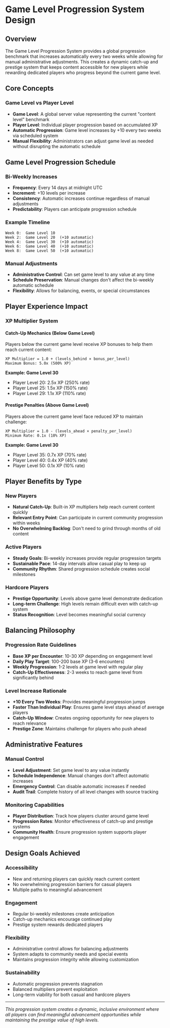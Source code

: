 # Game Level Progression System Design

## Overview

The Game Level Progression System provides a global progression benchmark that increases automatically every two weeks while allowing for manual administrative adjustments. This creates a dynamic catch-up and prestige system that keeps content accessible for new players while rewarding dedicated players who progress beyond the current game level.

## Core Concepts

### Game Level vs Player Level
- **Game Level**: A global server value representing the current "content level" benchmark
- **Player Level**: Individual player progression based on accumulated XP
- **Automatic Progression**: Game level increases by +10 every two weeks via scheduled system
- **Manual Flexibility**: Administrators can adjust game level as needed without disrupting the automatic schedule

## Game Level Progression Schedule

### Bi-Weekly Increases
- **Frequency**: Every 14 days at midnight UTC
- **Increment**: +10 levels per increase
- **Consistency**: Automatic increases continue regardless of manual adjustments
- **Predictability**: Players can anticipate progression schedule

### Example Timeline
```
Week 0:  Game Level 10
Week 2:  Game Level 20  (+10 automatic)
Week 4:  Game Level 30  (+10 automatic)
Week 6:  Game Level 40  (+10 automatic)
Week 8:  Game Level 50  (+10 automatic)
```

### Manual Adjustments
- **Administrative Control**: Can set game level to any value at any time
- **Schedule Preservation**: Manual changes don't affect the bi-weekly automatic schedule
- **Flexibility**: Allows for balancing, events, or special circumstances

## Player Experience Impact

### XP Multiplier System

#### Catch-Up Mechanics (Below Game Level)
Players below the current game level receive XP bonuses to help them reach current content:

```
XP Multiplier = 1.0 + (levels_behind × bonus_per_level)
Maximum Bonus: 5.0x (500% XP)
```

**Example: Game Level 30**
- Player Level 20: 2.5x XP (250% rate)
- Player Level 25: 1.5x XP (150% rate)
- Player Level 29: 1.1x XP (110% rate)

#### Prestige Penalties (Above Game Level)
Players above the current game level face reduced XP to maintain challenge:

```
XP Multiplier = 1.0 - (levels_ahead × penalty_per_level)
Minimum Rate: 0.1x (10% XP)
```

**Example: Game Level 30**
- Player Level 35: 0.7x XP (70% rate)
- Player Level 40: 0.4x XP (40% rate)
- Player Level 50: 0.1x XP (10% rate)

## Player Benefits by Type

### New Players
- **Natural Catch-Up**: Built-in XP multipliers help reach current content quickly
- **Relevant Entry Point**: Can participate in current community progression within weeks
- **No Overwhelming Backlog**: Don't need to grind through months of old content

### Active Players
- **Steady Goals**: Bi-weekly increases provide regular progression targets
- **Sustainable Pace**: 14-day intervals allow casual play to keep up
- **Community Rhythm**: Shared progression schedule creates social milestones

### Hardcore Players
- **Prestige Opportunity**: Levels above game level demonstrate dedication
- **Long-term Challenge**: High levels remain difficult even with catch-up system
- **Status Recognition**: Level becomes meaningful social currency

## Balancing Philosophy

### Progression Rate Guidelines
- **Base XP per Encounter**: 10-30 XP depending on engagement level
- **Daily Play Target**: 100-200 base XP (3-6 encounters)
- **Weekly Progression**: 1-2 levels at game level with regular play
- **Catch-Up Effectiveness**: 2-3 weeks to reach game level from significantly behind

### Level Increase Rationale
- **+10 Every Two Weeks**: Provides meaningful progression jumps
- **Faster Than Individual Play**: Ensures game level stays ahead of average players
- **Catch-Up Window**: Creates ongoing opportunity for new players to reach relevance
- **Prestige Zone**: Maintains challenge for players who push ahead

## Administrative Features

### Manual Control
- **Level Adjustment**: Set game level to any value instantly
- **Schedule Independence**: Manual changes don't affect automatic increases
- **Emergency Control**: Can disable automatic increases if needed
- **Audit Trail**: Complete history of all level changes with source tracking

### Monitoring Capabilities
- **Player Distribution**: Track how players cluster around game level
- **Progression Rates**: Monitor effectiveness of catch-up and prestige systems
- **Community Health**: Ensure progression system supports player engagement

## Design Goals Achieved

### Accessibility
- New and returning players can quickly reach current content
- No overwhelming progression barriers for casual players
- Multiple paths to meaningful advancement

### Engagement
- Regular bi-weekly milestones create anticipation
- Catch-up mechanics encourage continued play
- Prestige system rewards dedicated players

### Flexibility
- Administrative control allows for balancing adjustments
- System adapts to community needs and special events
- Maintains progression integrity while allowing customization

### Sustainability
- Automatic progression prevents stagnation
- Balanced multipliers prevent exploitation
- Long-term viability for both casual and hardcore players

---

*This progression system creates a dynamic, inclusive environment where all players can find meaningful advancement opportunities while maintaining the prestige value of high levels.*
